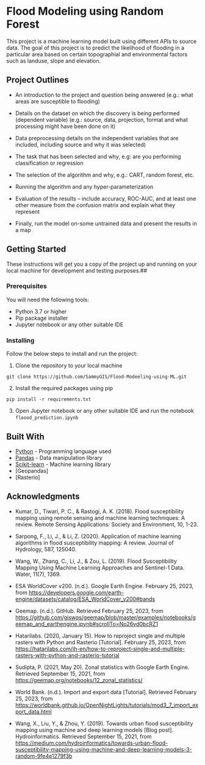 

# Flood Modeling using Random Forest

This project is a machine learning model built using different APIs to source data. The goal of this project is to predict the likelihood of flooding in a particular area based on certain topographial and environmental factors such as landuse, slope and elevation.

## Project Outlines

* An introduction to the project and question being answered (e.g.: what areas are susceptible to flooding)

* Details on the dataset on which the discovery is being performed (dependent variable) (e.g.: source, data, projection, format and what processing might have been done on it)

* Data preprocessing details on the independent variables that are included, including source and why it was selected)

* The task that has been selected and why, e.g: are you performing classification or regression

* The selection of the algorithm and why, e.g.: CART, random forest, etc.

* Running the algorithm and any hyper-parameterization

* Evaluation of the results – include accuracy, ROC-AUC, and at least one other measure from the confusion matrix and explain what they     represent

* Finally, run the model on-some untrained data and present the results in a map


## Getting Started

These instructions will get you a copy of the project up and running on your local machine for development and testing purposes.##

### Prerequisites

You will need the following tools:

* Python 3.7 or higher
* Pip package installer
* Jupyter notebook or any other suitable IDE

### Installing

Follow the below steps to install and run the project:

1. Clone the repository to your local machine
```
git clone https://github.com/SammyGIS/Flood-Modeeling-using-ML.git
```

2. Install the required packages using pip
```
pip install -r requirements.txt
```

3. Open Jupyter notebook or any other suitable IDE and run the notebook `floood_prediction.ipynb`

## Built With

* [Python](https://www.python.org/) - Programming language used
* [Pandas](https://pandas.pydata.org/) - Data manipulation library
* [Scikit-learn](https://scikit-learn.org/stable/) - Machine learning library
* [Geopandas]
* [Rasterio]


## Acknowledgments

* Kumar, D., Tiwari, P. C., & Rastogi, A. K. (2018). Flood susceptibility mapping using remote sensing and machine learning techniques: A review. Remote Sensing Applications: Society and Environment, 10, 1-23.

* Sarpong, F., Li, J., & Li, Z. (2020). Application of machine learning algorithms in flood susceptibility mapping: A review. Journal of Hydrology, 587, 125040.

* Wang, W., Zhang, C., Li, J., & Zou, L. (2019). Flood Susceptibility Mapping Using Machine Learning Approaches and Sentinel-1 Data. Water, 11(7), 1369.

* ESA WorldCover v200. (n.d.). Google Earth Engine. February 25, 2023, from https://developers.google.com/earth-engine/datasets/catalog/ESA_WorldCover_v200#bands

* Geemap. (n.d.). GitHub. Retrieved February 25, 2023, from https://github.com/giswqs/geemap/blob/master/examples/notebooks/geemap_and_earthengine.ipynb#scrollTo=No26yd0bcRZ1

* Hatarilabs. (2020, January 15). How to reproject single and multiple rasters with Python and Rasterio [Tutorial]. February 25, 2023, from https://hatarilabs.com/ih-en/how-to-reproject-single-and-multiple-rasters-with-python-and-rasterio-tutorial

* Sudipta, P. (2021, May 20). Zonal statistics with Google Earth Engine. Retrieved September 15, 2021, from https://geemap.org/notebooks/12_zonal_statistics/

* World Bank. (n.d.). Import and export data [Tutorial]. Retrieved February 25, 2023, from https://worldbank.github.io/OpenNightLights/tutorials/mod3_7_import_export_data.html

* Wang, X., Liu, Y., & Zhou, Y. (2019). Towards urban flood susceptibility mapping using machine and deep learning models [Blog post]. Hydroinformatics. Retrieved September 15, 2021, from https://medium.com/hydroinformatics/towards-urban-flood-susceptibility-mapping-using-machine-and-deep-learning-models-3-random-9fe4e1279f3b